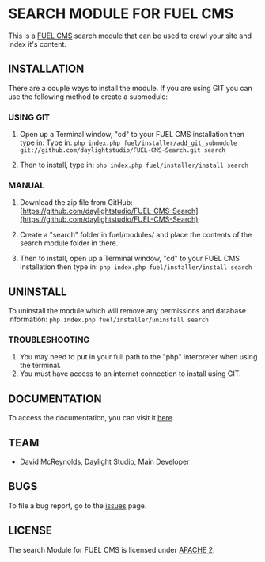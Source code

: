 # SEARCH MODULE FOR FUEL CMS
This is a [FUEL CMS](http://www.getfuelcms.com) search module that can be used to crawl your site and index it's content.

## INSTALLATION
There are a couple ways to install the module. If you are using GIT you can use the following method
to create a submodule:

### USING GIT
1. Open up a Terminal window, "cd" to your FUEL CMS installation then type in: 
Type in:
``php index.php fuel/installer/add_git_submodule git://github.com/daylightstudio/FUEL-CMS-Search.git search``

2. Then to install, type in:
``php index.php fuel/installer/install search``


### MANUAL
1. Download the zip file from GitHub:
[https://github.com/daylightstudio/FUEL-CMS-Search](https://github.com/daylightstudio/FUEL-CMS-Search)

2. Create a "search" folder in fuel/modules/ and place the contents of the search module folder in there.

3. Then to install, open up a Terminal window, "cd" to your FUEL CMS installation then type in:
``php index.php fuel/installer/install search``

## UNINSTALL

To uninstall the module which will remove any permissions and database information:
``php index.php fuel/installer/uninstall search``

### TROUBLESHOOTING
1. You may need to put in your full path to the "php" interpreter when using the terminal.
2. You must have access to an internet connection to install using GIT.


## DOCUMENTATION
To access the documentation, you can visit it [here](http://docs.getfuelcms.com/modules/search).

## TEAM
* David McReynolds, Daylight Studio, Main Developer

## BUGS
To file a bug report, go to the [issues](https://github.com/daylightstudio/FUEL-CMS-Search/issues) page.

## LICENSE
The search Module for FUEL CMS is licensed under [APACHE 2](http://www.apache.org/licenses/LICENSE-2.0).